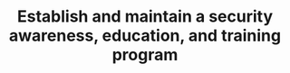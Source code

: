---
title: 'Establish and maintain a security awareness, education, and training program'
weight: 1
---